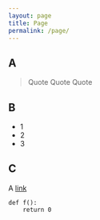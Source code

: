 ```yaml
---
layout: page
title: Page
permalink: /page/
---
```


A
---
> Quote
> Quote
> Quote

B
---
* 1
* 2
* 3

C
---
A [link](http://www.duckduckgo.com)

~~~
def f():
    return 0
~~~
